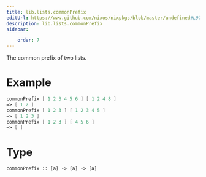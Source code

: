 ```yaml
---
title: lib.lists.commonPrefix
editUrl: https://www.github.com/nixos/nixpkgs/blob/master/undefined#L972C5
description: lib.lists.commonPrefix
sidebar:

    order: 7
---
```


The common prefix of two lists.

# Example

```nix
commonPrefix [ 1 2 3 4 5 6 ] [ 1 2 4 8 ]
=> [ 1 2 ]
commonPrefix [ 1 2 3 ] [ 1 2 3 4 5 ]
=> [ 1 2 3 ]
commonPrefix [ 1 2 3 ] [ 4 5 6 ]
=> [ ]
```

# Type

```
commonPrefix :: [a] -> [a] -> [a]
```



